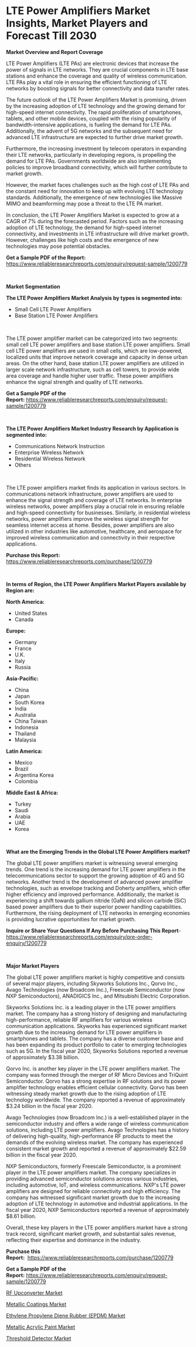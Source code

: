 <p><h1>LTE Power Amplifiers Market Insights, Market Players and Forecast Till 2030</h1></p><p><strong>Market Overview and Report Coverage</strong></p>
<p><p>LTE Power Amplifiers (LTE PAs) are electronic devices that increase the power of signals in LTE networks. They are crucial components in LTE base stations and enhance the coverage and quality of wireless communication. LTE PAs play a vital role in ensuring the efficient functioning of LTE networks by boosting signals for better connectivity and data transfer rates.</p><p>The future outlook of the LTE Power Amplifiers Market is promising, driven by the increasing adoption of LTE technology and the growing demand for high-speed internet connectivity. The rapid proliferation of smartphones, tablets, and other mobile devices, coupled with the rising popularity of bandwidth-intensive applications, is fueling the demand for LTE PAs. Additionally, the advent of 5G networks and the subsequent need for advanced LTE infrastructure are expected to further drive market growth.</p><p>Furthermore, the increasing investment by telecom operators in expanding their LTE networks, particularly in developing regions, is propelling the demand for LTE PAs. Governments worldwide are also implementing policies to improve broadband connectivity, which will further contribute to market growth.</p><p>However, the market faces challenges such as the high cost of LTE PAs and the constant need for innovation to keep up with evolving LTE technology standards. Additionally, the emergence of new technologies like Massive MIMO and beamforming may pose a threat to the LTE PA market.</p><p>In conclusion, the LTE Power Amplifiers Market is expected to grow at a CAGR of 7% during the forecasted period. Factors such as the increasing adoption of LTE technology, the demand for high-speed internet connectivity, and investments in LTE infrastructure will drive market growth. However, challenges like high costs and the emergence of new technologies may pose potential obstacles.</p></p>
<p><strong>Get a Sample PDF of the Report:</strong> <a href="https://www.reliableresearchreports.com/enquiry/request-sample/1200779">https://www.reliableresearchreports.com/enquiry/request-sample/1200779</a></p>
<p>&nbsp;</p>
<p><strong>Market Segmentation</strong></p>
<p><strong>The LTE Power Amplifiers Market Analysis by types is segmented into:</strong></p>
<p><ul><li>Small Cell LTE Power Amplifiers</li><li>Base Station LTE Power Amplifiers</li></ul></p>
<p>&nbsp;</p>
<p><p>The LTE power amplifier market can be categorized into two segments: small cell LTE power amplifiers and base station LTE power amplifiers. Small cell LTE power amplifiers are used in small cells, which are low-powered, localized units that improve network coverage and capacity in dense urban areas. On the other hand, base station LTE power amplifiers are utilized in larger scale network infrastructure, such as cell towers, to provide wide area coverage and handle higher user traffic. These power amplifiers enhance the signal strength and quality of LTE networks.</p></p>
<p><strong>Get a Sample PDF of the Report:</strong>&nbsp;<a href="https://www.reliableresearchreports.com/enquiry/request-sample/1200779">https://www.reliableresearchreports.com/enquiry/request-sample/1200779</a></p>
<p>&nbsp;</p>
<p><strong>The LTE Power Amplifiers Market Industry Research by Application is segmented into:</strong></p>
<p><ul><li>Communications Network Instruction</li><li>Enterprise Wireless Network</li><li>Residential Wireless Network</li><li>Others</li></ul></p>
<p>&nbsp;</p>
<p><p>The LTE power amplifiers market finds its application in various sectors. In communications network infrastructure, power amplifiers are used to enhance the signal strength and coverage of LTE networks. In enterprise wireless networks, power amplifiers play a crucial role in ensuring reliable and high-speed connectivity for businesses. Similarly, in residential wireless networks, power amplifiers improve the wireless signal strength for seamless internet access at home. Besides, power amplifiers are also utilized in other industries like automotive, healthcare, and aerospace for improved wireless communication and connectivity in their respective applications.</p></p>
<p><strong>Purchase this Report:</strong>&nbsp; <a href="https://www.reliableresearchreports.com/purchase/1200779">https://www.reliableresearchreports.com/purchase/1200779</a></p>
<p>&nbsp;</p>
<p><strong>In terms of Region, the LTE Power Amplifiers Market Players available by Region are:</strong></p>
<p>
    <p> <strong> North America: </strong>
        <ul>
            <li>United States</li>
            <li>Canada</li>
        </ul>
        </p> 
    <p> <strong> Europe: </strong>
        <ul>
            <li>Germany</li>
            <li>France</li>
            <li>U.K.</li>
            <li>Italy</li>
            <li>Russia</li>
        </ul>
        </p> 
    <p> <strong> Asia-Pacific: </strong>
        <ul>
            <li>China</li>
            <li>Japan</li>
            <li>South Korea</li>
            <li>India</li>
            <li>Australia</li>
            <li>China Taiwan</li>
            <li>Indonesia</li>
            <li>Thailand</li>
            <li>Malaysia</li>
        </ul>
        </p> 
    <p> <strong> Latin America: </strong>
        <ul>
            <li>Mexico</li>
            <li>Brazil</li>
            <li>Argentina Korea</li>
            <li>Colombia</li>
        </ul>
        </p> 
    <p> <strong> Middle East & Africa: </strong>
        <ul>
            <li>Turkey</li>
            <li>Saudi</li>
            <li>Arabia</li>
            <li>UAE</li>
            <li>Korea</li>
        </ul>
    </p>
    </p>
<p>&nbsp;</p>
<p><strong>What are the Emerging Trends in the Global LTE Power Amplifiers market?</strong></p>
<p><p>The global LTE power amplifiers market is witnessing several emerging trends. One trend is the increasing demand for LTE power amplifiers in the telecommunications sector to support the growing adoption of 4G and 5G networks. Another trend is the development of advanced power amplifier technologies, such as envelope tracking and Doherty amplifiers, which offer higher efficiency and improved performance. Additionally, the market is experiencing a shift towards gallium nitride (GaN) and silicon carbide (SiC) based power amplifiers due to their superior power handling capabilities. Furthermore, the rising deployment of LTE networks in emerging economies is providing lucrative opportunities for market growth.</p></p>
<p><strong>Inquire or Share Your Questions If Any Before Purchasing This Report</strong>- <a href="https://www.reliableresearchreports.com/enquiry/pre-order-enquiry/1200779">https://www.reliableresearchreports.com/enquiry/pre-order-enquiry/1200779</a></p>
<p>&nbsp;</p>
<p><strong>Major Market Players</strong></p>
<p><p>The global LTE power amplifiers market is highly competitive and consists of several major players, including Skyworks Solutions Inc., Qorvo Inc., Avago Technologies (now Broadcom Inc.), Freescale Semiconductor (now NXP Semiconductors), ANADIGICS Inc., and Mitsubishi Electric Corporation.</p><p>Skyworks Solutions Inc. is a leading player in the LTE power amplifiers market. The company has a strong history of designing and manufacturing high-performance, reliable RF amplifiers for various wireless communication applications. Skyworks has experienced significant market growth due to the increasing demand for LTE power amplifiers in smartphones and tablets. The company has a diverse customer base and has been expanding its product portfolio to cater to emerging technologies such as 5G. In the fiscal year 2020, Skyworks Solutions reported a revenue of approximately $3.38 billion.</p><p>Qorvo Inc. is another key player in the LTE power amplifiers market. The company was formed through the merger of RF Micro Devices and TriQuint Semiconductor. Qorvo has a strong expertise in RF solutions and its power amplifier technology enables efficient cellular connectivity. Qorvo has been witnessing steady market growth due to the rising adoption of LTE technology worldwide. The company reported a revenue of approximately $3.24 billion in the fiscal year 2020.</p><p>Avago Technologies (now Broadcom Inc.) is a well-established player in the semiconductor industry and offers a wide range of wireless communication solutions, including LTE power amplifiers. Avago Technologies has a history of delivering high-quality, high-performance RF products to meet the demands of the evolving wireless market. The company has experienced consistent market growth and reported a revenue of approximately $22.59 billion in the fiscal year 2020.</p><p>NXP Semiconductors, formerly Freescale Semiconductor, is a prominent player in the LTE power amplifiers market. The company specializes in providing advanced semiconductor solutions across various industries, including automotive, IoT, and wireless communications. NXP's LTE power amplifiers are designed for reliable connectivity and high efficiency. The company has witnessed significant market growth due to the increasing adoption of LTE technology in automotive and industrial applications. In the fiscal year 2020, NXP Semiconductors reported a revenue of approximately $8.61 billion.</p><p>Overall, these key players in the LTE power amplifiers market have a strong track record, significant market growth, and substantial sales revenue, reflecting their expertise and dominance in the industry.</p></p>
<p><strong>Purchase this Report:</strong>&nbsp;&nbsp;<a href="https://www.reliableresearchreports.com/purchase/1200779">https://www.reliableresearchreports.com/purchase/1200779</a></p>
<p></p>
<p><strong>Get a Sample PDF of the Report:</strong>&nbsp;<a href="https://www.reliableresearchreports.com/enquiry/request-sample/1200779">https://www.reliableresearchreports.com/enquiry/request-sample/1200779</a></p>
<p><p><a href="https://www.linkedin.com/pulse/rf-upconverter-market-challenges-opportunities-growth-drivers-syf4e/">RF Upconverter Market</a></p><p><a href="https://medium.com/@nicholasstewart02/metallic-coatings-market-size-growth-forecast-2023-2030-32aa15fe1eff">Metallic Coatings Market</a></p><p><a href="https://github.com/luckyshygirl/Market-Research-Report-List-1/blob/main/ethylene-propylene-diene-rubber-epdm-market.md">Ethylene Propylene Diene Rubber (EPDM) Market</a></p><p><a href="https://medium.com/@dylangilbert65/metallic-acrylic-paint-market-size-growth-forecast-2023-2030-56d6fa2155f7">Metallic Acrylic Paint Market</a></p><p><a href="https://www.linkedin.com/pulse/threshold-detector-market-research-report-provides-htlce/">Threshold Detector Market</a></p></p>